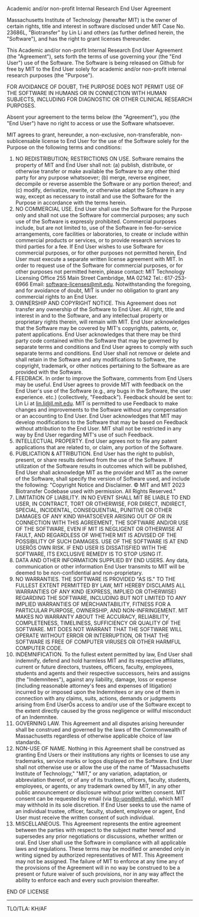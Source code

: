 Academic and/or non-profit Internal Research End User Agreement

Massachusetts Institute of Technology (hereafter MIT) is the owner of certain rights, title and interest in software disclosed under MIT Case No. 23686L, "Biotransfer" by Lin Li and others (as further defined herein, the "Software"), and has the right to grant licenses thereunder.

This Academic and/or non-profit Internal Research End User Agreement (the "Agreement"), sets forth the terms of use governing your (the "End User") use of the Software. The Software is being released on Github for free by MIT to the End User solely for academic and/or non-profit internal research purposes (the "Purpose"). 

FOR AVOIDANCE OF DOUBT, THE PURPOSE DOES NOT PERMIT USE OF THE SOFTWARE IN HUMANS OR IN CONNECTION WITH HUMAN SUBJECTS, INCLUDING FOR DIAGNOSTIC OR OTHER CLINICAL RESEARCH PURPOSES. 

Absent your agreement to the terms below (the "Agreement"), you (the "End User") have no right to access or use the Software whatsoever.

MIT agrees to grant, hereunder, a non-exclusive, non-transferable, non-sublicensable license to End User for the use of the Software solely for the Purpose on the following terms and conditions: 

1. NO REDISTRIBUTION; RESTRICTIONS ON USE. Software remains the property of MIT and End User shall not: (a) publish, distribute, or otherwise transfer or make available the Software to any other third party for any purpose whatsoever; (b) merge, reverse engineer, decompile or reverse assemble the Software or any portion thereof; and (c) modify, derivatize, rewrite, or otherwise adapt the Software in any way, except as necessary to install and use the Software for the Purpose in accordance with the terms herein.  
2. NO COMMERCIAL USE. End User shall use the Software for the Purpose only and shall not use the Software for commercial purposes; any such use of the Software is expressly prohibited. Commercial purposes include, but are not limited to, use of the Software in fee-for-service arrangements, core facilities or laboratories, to create or include within commercial products or services, or to provide research services to third parties for a fee. If End User wishes to use Software for commercial purposes, or for other purposes not permitted herein, End User must execute a separate written license agreement with MIT. 
In order to request use of the Software for commercial purposes, or for other purposes not permitted herein, please contact: 
MIT Technology Licensing Office 
255 Main Street
Cambridge, MA 02142
Tel.: 617-253-6966
Email: software-licenses@mit.edu.
Notwithstanding the foregoing, and for avoidance of doubt, MIT is under no obligation to grant any commercial rights to an End User.
3. OWNERSHIP AND COPYRIGHT NOTICE. This Agreement does not transfer any ownership of the Software to End User. All right, title and interest in and to the Software, and any intellectual property or proprietary rights therein, will remain with MIT. End User acknowledges that the Software may be covered by MIT's copyrights, patents, or, patent applications. End User acknowledges that there may be third party code contained within the Software that may be governed by separate terms and conditions and End User agrees to comply with such separate terms and conditions. End User shall not remove or delete and shall retain in the Software and any modifications to Software, the copyright, trademark, or other notices pertaining to the Software as are provided with the Software.
4. FEEDBACK. In order to improve the Software, comments from End Users may be useful. End User agrees to provide MIT with feedback on the End User's use of the Software (e.g., any bugs in the Software, the user experience. etc.) (collectively, "Feedback"). Feedback should be sent to: Lin Li at lin.li@ll.mit.edu. MIT is permitted to use Feedback to make changes and improvements to the Software without any compensation or an accounting to End User. End User acknowledges that MIT may develop modifications to the Software that may be based on Feedback without attribution to the End User. MIT shall not be restricted in any way by End User regarding MIT's use of such Feedback.  
5. INTELLECTUAL PROPERTY. End User agrees not to file any patent applications that are related to, or claim, any portion of the Software. 
6. PUBLICATION & ATTRIBUTION. End User has the right to publish, present, or share results derived from the use of the Software. If utilization of the Software results in outcomes which will be published, End User shall acknowledge MIT as the provider and MIT as the owner of the Software, shall specify the version of Software used, and include the following: 
"Copyright Notice and Disclaimer. © MIT and MIT 2023 Biotransfer Codebase used with permission. All Rights Reserved."
7. LIMITATION OF LIABILITY. IN NO EVENT SHALL MIT BE LIABLE TO END USER, IN CONTRACT, TORT OR OTHERWISE, FOR DIRECT, INDIRECT, SPECIAL, INCIDENTAL, CONSEQUENTIAL, PUNITIVE OR OTHER DAMAGES OF ANY KIND WHATSOEVER ARISING OUT OF OR IN CONNECTION WITH THIS AGREEMENT, THE SOFTWARE AND/OR USE OF THE SOFTWARE, EVEN IF MIT IS NEGLIGENT OR OTHERWISE AT FAULT, AND REGARDLESS OF WHETHER MIT IS ADVISED OF THE POSSIBILITY OF SUCH DAMAGES. USE OF THE SOFTWARE IS AT END USERÕS OWN RISK. IF END USER IS DISSATISFIED WITH THE SOFTWARE, ITS EXCLUSIVE REMEDY IS TO STOP USING IT.
8. DATA AND OTHER INFORMATION SUPPLIED BY END USERS. Any data, communication or other information End User transmits to MIT will be deemed to be non-confidential and non-proprietary. 
9. NO WARRANTIES. THE SOFTWARE IS PROVIDED "AS IS." TO THE FULLEST EXTENT PERMITTED BY LAW, MIT HEREBY DISCLAIMS ALL WARRANTIES OF ANY KIND (EXPRESS, IMPLIED OR OTHERWISE) REGARDING THE SOFTWARE, INCLUDING BUT NOT LIMITED TO ANY IMPLIED WARRANTIES OF MERCHANTABILITY, FITNESS FOR A PARTICULAR PURPOSE, OWNERSHIP, AND NON-INFRINGEMENT. MIT MAKES NO WARRANTY ABOUT THE ACCURACY, RELIABILITY, COMPLETENESS, TIMELINESS, SUFFICIENCY OR QUALITY OF THE SOFTWARE. MIT DOES NOT WARRANT THAT THE SOFTWARE WILL OPERATE WITHOUT ERROR OR INTERRUPTION, OR THAT THE SOFTWARE IS FREE OF COMPUTER VIRUSES OR OTHER HARMFUL COMPUTER CODE.
10. INDEMNIFICATION. To the fullest extent permitted by law, End User shall indemnify, defend and hold harmless MIT and its respective affiliates, current or future directors, trustees, officers, faculty, employees, students and agents and their respective successors, heirs and assigns (the "Indemnitees"), against any liability, damage, loss or expense (including reasonable attorney's fees and expenses of litigation) incurred by or imposed upon the Indemnitees or any one of them in connection with any claims, suits, actions, demands or judgments arising from End UserÕs access to and/or use of the Software except to the extent directly caused by the gross negligence or willful misconduct of an Indemnitee.
11. GOVERNING LAW. This Agreement and all disputes arising hereunder shall be construed and governed by the laws of the Commonwealth of Massachusetts regardless of otherwise applicable choice of law standards.
12. NON-USE OF NAME.  Nothing in this Agreement shall be construed as granting End Users or their institutions any rights or licenses to use any trademarks, service marks or logos displayed on the Software. End User shall not otherwise use or allow the use of the name of "Massachusetts Institute of Technology," "MIT," or any variation, adaptation, or abbreviation thereof, or of any of its trustees, officers, faculty, students, employees, or agents, or any trademark owned by MIT, in any other public announcement or disclosure without prior written consent. MIT consent can be requested by email (via tlo-uon@mit.edu), which MIT may withhold in its sole discretion. If End User seeks to use the name of an individual trustee, officer, faculty, student, employee or agent, End User must receive the written consent of such individual. 
13. MISCELLANEOUS. This Agreement represents the entire agreement between the parties with respect to the subject matter hereof and supersedes any prior negotiations or discussions, whether written or oral. End User shall use the Software in compliance with all applicable laws and regulations. These terms may be modified or amended only in writing signed by authorized representatives of MIT. This Agreement may not be assigned. The failure of MIT to enforce at any time any of the provisions of the Agreement will in no way be construed to be a present or future waiver of such provisions, nor in any way affect the ability to enforce each and every such provision thereafter. 

END OF LICENSE
***
TLO/TLA: KH/AF

